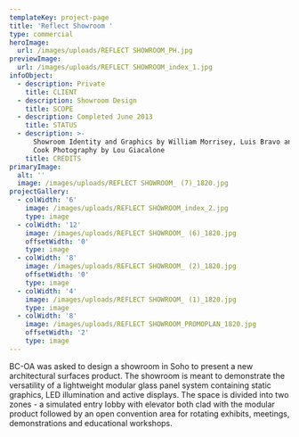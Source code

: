 ```yaml
---
templateKey: project-page
title: 'Reflect Showroom '
type: commercial
heroImage:
  url: /images/uploads/REFLECT SHOWROOM_PH.jpg
previewImage:
  url: /images/uploads/REFLECT SHOWROOM_index_1.jpg
infoObject:
  - description: Private
    title: CLIENT
  - description: Showroom Design
    title: SCOPE
  - description: Completed June 2013
    title: STATUS
  - description: >-
      Showroom Identity and Graphics by William Morrisey, Luis Bravo and Mikal
      Cook Photography by Lou Giacalone
    title: CREDITS
primaryImage:
  alt: ''
  image: /images/uploads/REFLECT SHOWROOM_ (7)_1820.jpg
projectGallery:
  - colWidth: '6'
    image: /images/uploads/REFLECT SHOWROOM_index_2.jpg
    type: image
  - colWidth: '12'
    image: /images/uploads/REFLECT SHOWROOM_ (6)_1820.jpg
    offsetWidth: '0'
    type: image
  - colWidth: '8'
    image: /images/uploads/REFLECT SHOWROOM_ (2)_1820.jpg
    offsetWidth: '0'
    type: image
  - colWidth: '4'
    image: /images/uploads/REFLECT SHOWROOM_ (1)_1820.jpg
    type: image
  - colWidth: '8'
    image: /images/uploads/REFLECT SHOWROOM_PROMOPLAN_1820.jpg
    offsetWidth: '2'
    type: image
---
```

BC-OA was asked to design a showroom in Soho to present a new architectural surfaces product. The showroom is meant to demonstrate the versatility of a lightweight modular glass panel system containing static graphics, LED illumination and active displays. The space is divided into two zones - a simulated entry lobby with elevator both clad with the modular product followed by an open convention area for rotating exhibits, meetings, demonstrations and educational workshops.
